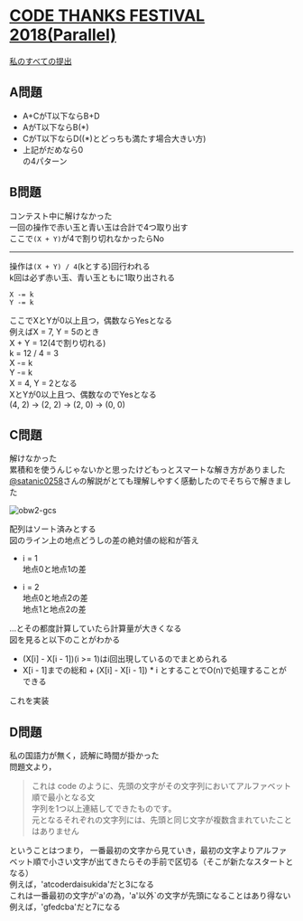 # [CODE THANKS FESTIVAL 2018(Parallel)](https://beta.atcoder.jp/contests/code-thanks-festival-2018-open)  
[私のすべての提出](https://beta.atcoder.jp/contests/code-thanks-festival-2018-open/submissions?f.Task=&f.Language=&f.Status=&f.User=tokizo)  
  
## A問題  
- A+CがT以下ならB+D  
- AがT以下ならB(*)  
- CがT以下ならD((*)とどっちも満たす場合大きい方)  
- 上記がだめなら0  
の4パターン  
  
## B問題  
コンテスト中に解けなかった  
一回の操作で赤い玉と青い玉は合計で4つ取り出す  
ここで`(X + Y)`が4で割り切れなかったらNo  
  
---  
  
操作は`(X + Y) / 4`(kとする)回行われる  
k回は必ず赤い玉、青い玉ともに1取り出される  
  
```
X -= k  
Y -= k  
```
  
ここでXとYが0以上且つ，偶数ならYesとなる  
例えばX = 7, Y = 5のとき  
X + Y = 12(4で割り切れる)  
k = 12 / 4 = 3  
X -= k  
Y -= k  
X = 4, Y = 2となる  
XとYが0以上且つ、偶数なのでYesとなる  
(4, 2) -> (2, 2) -> (2, 0) -> (0, 0)  
  
## C問題  
解けなかった  
累積和を使うんじゃないかと思ったけどもっとスマートな解き方がありました  
[@satanic0258](https://twitter.com/satanic0258)さんの解説がとても理解しやすく感動したのでそちらで解きました  
  
![obw2-gcs](https://user-images.githubusercontent.com/37968814/48992761-f85ec800-f17c-11e8-91cf-85f42a038309.jpg)  
  
配列はソート済みとする  
図のライン上の地点どうしの差の絶対値の総和が答え  
- i = 1  
地点0と地点1の差  
  
- i = 2  
地点0と地点2の差  
地点1と地点2の差  
  
…とその都度計算していたら計算量が大きくなる  
図を見ると以下のことがわかる  
- (X[i] - X[i - 1])(i >= 1)はi回出現しているのでまとめられる  
- X[i - 1]までの総和 + (X[i] - X[i - 1]) * i とすることでO(n)で処理することができる  
  
これを実装  
  
## D問題  
私の国語力が無く，読解に時間が掛かった  
問題文より，  
  
>これは code のように、先頭の文字がその文字列においてアルファベット順で最小となる文  
字列を1つ以上連結してできたものです。  
元となるそれぞれの文字列には、先頭と同じ文字が複数含まれていたことはありません  

ということはつまり，
一番最初の文字から見ていき，最初の文字よりアルファベット順で小さい文字が出てきたらその手前で区切る（そこが新たなスタートとなる）  
例えば，'atcoderdaisukida'だと3になる  
これは一番最初の文字が'a'の為，'a'以外`の文字が先頭になることはあり得ない  
例えば，'gfedcba'だと7になる  
